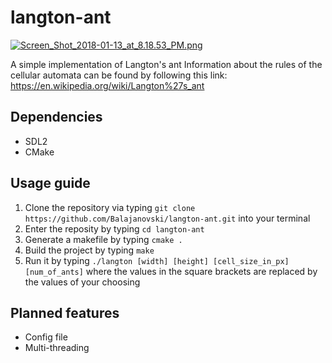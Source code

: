 # langton-ant

[![Screen_Shot_2018-01-13_at_8.18.53_PM.png](https://s18.postimg.org/bq86gcouh/Screen_Shot_2018-01-13_at_8.18.53_PM.png)](https://postimg.org/image/n2kry4xj9/)

A simple implementation of Langton's ant
Information about the rules of the cellular automata can be found by following this link:
https://en.wikipedia.org/wiki/Langton%27s_ant

## Dependencies
* SDL2
* CMake

## Usage guide
1. Clone the repository via typing `git clone https://github.com/Balajanovski/langton-ant.git` into your terminal
2. Enter the reposity by typing `cd langton-ant`
3. Generate a makefile by typing `cmake .`
4. Build the project by typing `make`
5. Run it by typing `./langton [width] [height] [cell_size_in_px] [num_of_ants]` where the values in the square brackets are replaced by the values of your choosing

## Planned features
* Config file
* Multi-threading
